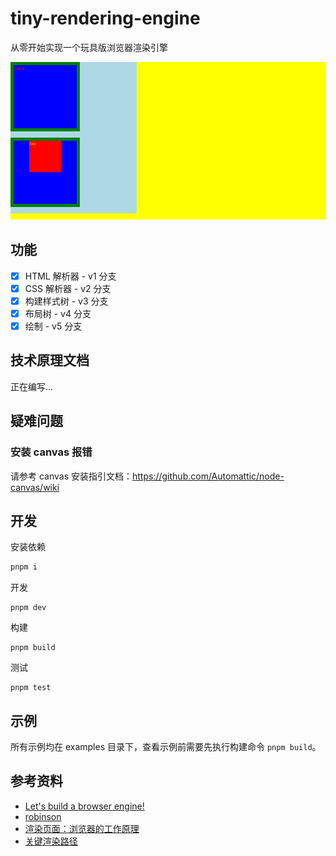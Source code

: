 # tiny-rendering-engine

从零开始实现一个玩具版浏览器渲染引擎

![](examples/example.png)

## 功能

* [x] HTML 解析器 - v1 分支
* [x] CSS 解析器 - v2 分支
* [x] 构建样式树 - v3 分支
* [x] 布局树 - v4 分支
* [x] 绘制 - v5 分支

## 技术原理文档

正在编写...

## 疑难问题

### 安装 canvas 报错

请参考 canvas 安装指引文档：<https://github.com/Automattic/node-canvas/wiki>

## 开发
安装依赖
```sh
pnpm i
```
开发
```
pnpm dev
```
构建
```
pnpm build
```
测试
```
pnpm test
```

## 示例
所有示例均在 examples 目录下，查看示例前需要先执行构建命令 `pnpm build`。

## 参考资料
* [Let's build a browser engine!](https://limpet.net/mbrubeck/2014/08/08/toy-layout-engine-1.html)
* [robinson](https://github.com/mbrubeck/robinson)
* [渲染页面：浏览器的工作原理](https://developer.mozilla.org/zh-CN/docs/Web/Performance/How_browsers_work)
* [关键渲染路径](https://developer.mozilla.org/zh-CN/docs/Web/Performance/Critical_rendering_path)
